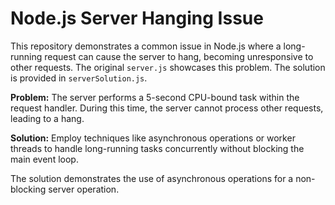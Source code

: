 # Node.js Server Hanging Issue

This repository demonstrates a common issue in Node.js where a long-running request can cause the server to hang, becoming unresponsive to other requests.  The original `server.js` showcases this problem. The solution is provided in `serverSolution.js`.

**Problem:** The server performs a 5-second CPU-bound task within the request handler.  During this time, the server cannot process other requests, leading to a hang.

**Solution:** Employ techniques like asynchronous operations or worker threads to handle long-running tasks concurrently without blocking the main event loop.

The solution demonstrates the use of asynchronous operations for a non-blocking server operation.